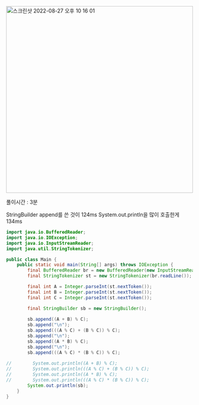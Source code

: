 <img width="504" alt="스크린샷 2022-08-27 오후 10 16 01" src="https://user-images.githubusercontent.com/82895809/187031931-b98025c3-3528-466b-90d2-70ce73aa0e38.png">

풀이시간 : 3분

StringBuilder append를 쓴 것이 124ms
System.out.println을 많이 호출한게 134ms
```java
import java.io.BufferedReader;
import java.io.IOException;
import java.io.InputStreamReader;
import java.util.StringTokenizer;

public class Main {
    public static void main(String[] args) throws IOException {
        final BufferedReader br = new BufferedReader(new InputStreamReader(System.in));
        final StringTokenizer st = new StringTokenizer(br.readLine());

        final int A = Integer.parseInt(st.nextToken());
        final int B = Integer.parseInt(st.nextToken());
        final int C = Integer.parseInt(st.nextToken());

        final StringBuilder sb = new StringBuilder();
        
        sb.append((A + B) % C);
        sb.append("\n");
        sb.append(((A % C) + (B % C)) % C);
        sb.append("\n");
        sb.append((A * B) % C);
        sb.append("\n");
        sb.append(((A % C) * (B % C)) % C);
        
//        System.out.println((A + B) % C);
//        System.out.println(((A % C) + (B % C)) % C);
//        System.out.println((A * B) % C);
//        System.out.println(((A % C) * (B % C)) % C);
        System.out.println(sb);
    }
}

```
